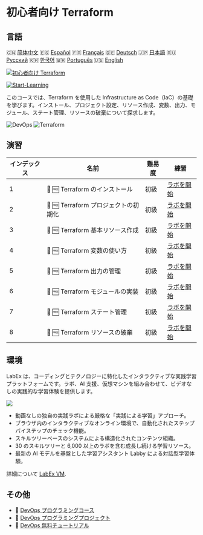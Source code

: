 # 初心者向け Terraform

## 言語

🇨🇳 [简体中文](README_zh.md) 🇪🇸 [Español](README_es.md) 🇫🇷 [Français](README_fr.md) 🇩🇪 [Deutsch](README_de.md) 🇯🇵 [日本語](README_ja.md) 🇷🇺 [Русский](README_ru.md) 🇰🇷 [한국어](README_ko.md) 🇧🇷 [Português](README_pt.md) 🇺🇸 [English](README.md) 

[![初心者向け Terraform](https://cover-creator.labex.io/terraform-for-beginners.png?lang=ja)](https://labex.io/ja/courses/terraform-for-beginners)

[![Start-Learning](https://img.shields.io/badge/Start-Learning-whitesmoke?style=for-the-badge)](https://labex.io/ja/courses/terraform-for-beginners)

このコースでは、Terraform を使用した Infrastructure as Code（IaC）の基礎を学びます。インストール、プロジェクト設定、リソース作成、変数、出力、モジュール、ステート管理、リソースの破棄について探求します。

![DevOps](https://img.shields.io/badge/DevOps-whitesmoke?style=for-the-badge&logo=devops)
![Terraform](https://img.shields.io/badge/Terraform-whitesmoke?style=for-the-badge&logo=terraform)


## 演習

|   インデックス | 名前                                 | 難易度   | 練習                                                                                                                  |
|----------------|--------------------------------------|----------|-----------------------------------------------------------------------------------------------------------------------|
|              1 | 📖 🆓 Terraform のインストール       | 初級     | <a target='_blank' href='https://labex.io/ja/tutorials/linux-terraform-installation-632659'>ラボを開始</a>            |
|              2 | 📖 🆓 Terraform プロジェクトの初期化 | 初級     | <a target='_blank' href='https://labex.io/ja/tutorials/linux-terraform-project-initialization-632662'>ラボを開始</a>  |
|              3 | 📖 🆓 Terraform 基本リソース作成     | 初級     | <a target='_blank' href='https://labex.io/ja/tutorials/linux-terraform-basic-resource-creation-632658'>ラボを開始</a> |
|              4 | 📖 🆓 Terraform 変数の使い方         | 初級     | <a target='_blank' href='https://labex.io/ja/tutorials/linux-terraform-variables-usage-632665'>ラボを開始</a>         |
|              5 | 📖 🆓 Terraform 出力の管理           | 初級     | <a target='_blank' href='https://labex.io/ja/tutorials/linux-terraform-outputs-management-632661'>ラボを開始</a>      |
|              6 | 📖 🆓 Terraform モジュールの実装     | 初級     | <a target='_blank' href='https://labex.io/ja/tutorials/linux-terraform-modules-implementation-632660'>ラボを開始</a>  |
|              7 | 📖 🆓 Terraform ステート管理         | 初級     | <a target='_blank' href='https://labex.io/ja/tutorials/linux-terraform-state-management-632664'>ラボを開始</a>        |
|              8 | 📖 🆓 Terraform リソースの破棄       | 初級     | <a target='_blank' href='https://labex.io/ja/tutorials/linux-terraform-resource-destruction-632663'>ラボを開始</a>    |

## 環境

LabEx は、コーディングとテクノロジーに特化したインタラクティブな実践学習プラットフォームです。ラボ、AI 支援、仮想マシンを組み合わせて、ビデオなしの実践的な学習体験を提供します。

![](https://tutorial-screenshot.getvm.io/images/vm-1725247253.png)

- 動画なしの独自の実践ラボによる厳格な「実践による学習」アプローチ。
- ブラウザ内のインタラクティブなオンライン環境で、自動化されたステップバイステップのチェック機能。
- スキルツリーベースのシステムによる構造化されたコンテンツ組織。
- 30 のスキルツリーと 6,000 以上のラボを含む成長し続ける学習リソース。
- 最新の AI モデルを基盤とした学習アシスタント Labby による対話型学習体験。

詳細について [LabEx VM](https://support.labex.io/using-labex/virtual-machine).

## その他

- 🔗 [DevOps プログラミングコース](https://github.com/labex-labs/awesome-programming-courses)
- 🔗 [DevOps プログラミングプロジェクト](https://github.com/labex-labs/awesome-programming-projects)
- 🔗 [DevOps 無料チュートリアル](https://github.com/labex-labs/devops-free-tutorials)

